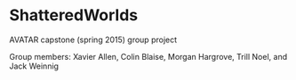 # ShatteredWorlds
AVATAR capstone (spring 2015) group project

Group members:
Xavier Allen, Colin Blaise, Morgan Hargrove, Trill Noel, and Jack Weinnig

